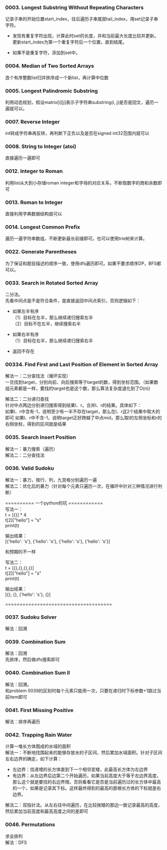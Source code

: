 

### 0003.  Longest Substring Without Repeating Characters ###

记录子串的开始位置start\_index，往后遍历子串尾部tail\_index，用set记录子串字符。


- 发现有重复字符出现，计算此时set的长度，并和当前最大长度比较并更新。更新start\_index为第一个重复字符后一个位置，直到结尾。

    
- 如果不是重复字符，添加到set中。

### 0004. Median of Two Sorted Arrays ###
连个有序整数list归并排序成一个新list，再计算中位数

### 0005. Longest Palindromic Substring ###
利用动态规划，假设matrix[i][j]表示子字符串substring(i, j)是否是回文，遍历一遍就可以。

### 0007. Reverse Integer ###
int转成字符串再反转，再判断下正负以及是否在signed int32范围内就可以

### 0008. String to Integer (atoi) ###
直接遍历一遍即可

### 0012. Integer to Roman ###
利用list从大到小存储roman integer和字母的对应关系，不断取数字的商和余数即可

### 0013. Roman to Integer ###
直接利用字典数据结构就可以

### 0014. Longest Common Prefix ###
遍历一遍字符串数组，不断更新最长前缀即可。也可以使用trie树来计算。   


### 0022. Generate Parentheses ###
为了保证和题目描述的顺序一致，使用dfs遍历即可。如果不要求顺序DP，BFS都可以。

### 0033. Search in Rotated Sorted Array ###
二分法。  
先看中间点是不是符合条件，是直接返回中间点索引，否则逻辑如下：  
- 如果左半有序  
（1）目标在左半，那么继续递归搜索左半  
（2）目标不在左半，继续搜索右半

- 如果右半有序  
（1）目标在右半，那么继续递归搜索右半  
- 返回不存在  


### 00334. Find First and Last Position of Element in Sorted Array ###
解法一：二分查找法（循环实现）  
一旦找到target，分别向前、向后搜索等于target的数，得到坐标范围。（如果数组元素都是一样，要找的target也是这个数，那么算法复杂度退化到了O(n))  

解法二：二分递归查找  
针对中点两边分别递归搜索得到结果l、r。合并l、r的结果。具体如下：  
如果l、r中含有-1，说明至少有一半不存在target，那么在l、r这2个结果中取大的即可
如果l、r中不含-1，说明target正好跨越了中点mid，那么取l的左侧坐标和r的右侧坐标，得到的区间就是结果


### 0035. Search Insert Position ###
解法一：暴力搜索（遍历）  
解法二：二分查找法

### 0036. Valid Sudoku ###
解法一：暴力，按行、列，九宫格分别遍历一遍  
解法二：优化后的暴力（针对每个元素只遍历一次，在循环中针对三种情况进行判断）  

========== 一个python的坑 ============  
写法一：  
t = [{}] * 4  
t[2]["hello"] = "s"  
print(t)  

 输出结果：  
 [{'hello': 's'}, {'hello': 's'}, {'hello': 's'}, {'hello': 's'}] 
  
 和预期的不一样
  
写法二：  
 t = [{},{},{},{}]  
 t[2]["hello"] = "s"  
 print(t)  
 
 输出结果：  
[{}, {}, {'hello': 's'}, {}]  


===================================== 

### 0037. Sudoku Solver ###
解法：回溯

### 0039. Combination Sum ###
解法：回溯  
先排序，然后做dfs搜索即可  

### 0040. Combination Sum II ###
解法：回溯。  
和problem 0039的区别时每个元素只能用一次，只要在递归时下标参数+1跳过当前item即可

### 0041. First Missing Positive ###
解法：排序再遍历

### 0042. Trapping Rain Water ###
计算一堆长方体围成的水域的面积  
解法一：不断地找围起来的能够存放水的子区间，然后累加水域面积。针对子区间左右边界的确定，如下计算：
- 左边界：找递增的长方体直到下一个相邻变矮，此最高长方体为左边界  
- 有边界：从左边界后边第二个开始遍历，如果当前高度大于等于左边界高度，那么这个就是要找的右边界限。否则看看它是否是当前遍历过的长方体中最高的一个，如果是记录其下标。这样最终得到的最高的那根长方体的下标就是右边界。

解法二：双指针法。从左右往中间遍历，在比较挨矮的那边一致记录最高的高度，然后累加当前高度和最高高度之间的差即可

### 0046. Permutations ###
求全排列  
解法：DFS